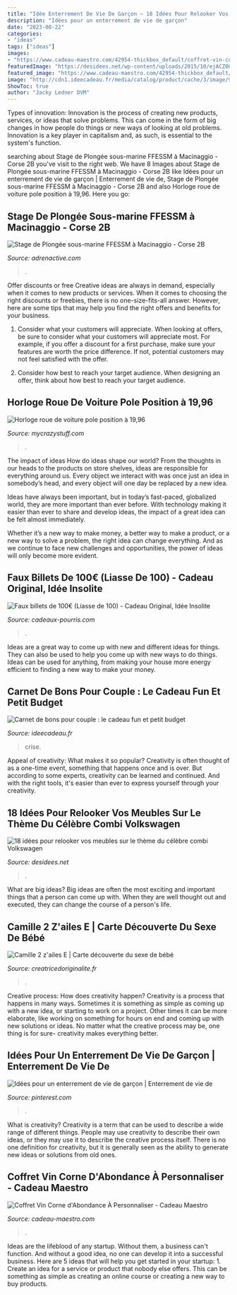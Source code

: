 ```yaml
---
title: "Idée Enterrement De Vie De Garçon ~ 18 Idées Pour Relooker Vos Meubles Sur Le Thème Du Célèbre Combi Volkswagen"
description: "Idées pour un enterrement de vie de garçon"
date: "2023-08-22"
categories:
- "ideas"
tags: ["ideas"]
images:
- "https://www.cadeau-maestro.com/42954-thickbox_default/coffret-vin-corne-dabondance-personnaliser.jpg"
featuredImage: "https://desidees.net/wp-content/uploads/2015/10/ejACZ0Q.jpg"
featured_image: "https://www.cadeau-maestro.com/42954-thickbox_default/coffret-vin-corne-dabondance-personnaliser.jpg"
image: "http://cdn1.ideecadeau.fr/media/catalog/product/cache/3/image/9df78eab33525d08d6e5fb8d27136e95/c/a/carnet-de-bons-pour-les-couples-en-temps-de-crise-ideecadeau-fr_6529-448df20f.jpg"
ShowToc: true
author: "Jacky Ledner DVM"
---
```



Types of innovation:
Innovation is the process of creating new products, services, or ideas that solve problems. This can come in the form of big changes in how people do things or new ways of looking at old problems. Innovation is a key player in capitalism and, as such, is essential to the system's function.

	

		
searching about Stage de Plongée sous-marine FFESSM à Macinaggio - Corse 2B you've visit to the right web. We have 8 Images about Stage de Plongée sous-marine FFESSM à Macinaggio - Corse 2B like Idées pour un enterrement de vie de garçon | Enterrement de vie de, Stage de Plongée sous-marine FFESSM à Macinaggio - Corse 2B and also Horloge roue de voiture pole position à 19,96. Here you go:
		
    
## Stage De Plongée Sous-marine FFESSM à Macinaggio - Corse 2B

<img loading=lazy src="https://img.adrenactive.com/img/2254/800_600/2254-13478-stage-plongee-initiation-800.jpg" onerror="this.onerror=null;this.src='https://tse2.mm.bing.net/th?id=OIP.593tb4PDRd7iS_SCZzOb2gHaFj&amp;pid=15.1';" alt="Stage de Plongée sous-marine FFESSM à Macinaggio - Corse 2B">

_Source: adrenactive.com_

>. 

	

Offer discounts or free
Creative ideas are always in demand, especially when it comes to new products or services. When it comes to choosing the right discounts or freebies, there is no one-size-fits-all answer. However, here are some tips that may help you find the right offers and benefits for your business.
1) Consider what your customers will appreciate. When looking at offers, be sure to consider what your customers will appreciate most. For example, if you offer a discount for a first purchase, make sure your features are worth the price difference. If not, potential customers may not feel satisfied with the offer.

2) Consider how best to reach your target audience. When designing an offer, think about how best to reach your target audience.

    
## Horloge Roue De Voiture Pole Position à 19,96

<img loading=lazy src="https://cdn.mycrazystuff.com/17664-thickbox_default/horloge-roue-de-voiture-pole-position.jpg" onerror="this.onerror=null;this.src='https://tse3.mm.bing.net/th?id=OIP.FAXGjpntrr0NpLvmTftVZwHaHa&amp;pid=15.1';" alt="Horloge roue de voiture pole position à 19,96">

_Source: mycrazystuff.com_

>. 

	

The impact of ideas
How do ideas shape our world?
From the thoughts in our heads to the products on store shelves, ideas are responsible for everything around us. Every object we interact with was once just an idea in somebody’s head, and every object will one day be replaced by a new idea.

Ideas have always been important, but in today’s fast-paced, globalized world, they are more important than ever before. With technology making it easier than ever to share and develop ideas, the impact of a great idea can be felt almost immediately.

Whether it’s a new way to make money, a better way to make a product, or a new way to solve a problem, the right idea can change everything. And as we continue to face new challenges and opportunities, the power of ideas will only become more evident.

    
## Faux Billets De 100€ (Liasse De 100) - Cadeau Original, Idée Insolite

<img loading=lazy src="https://www.cadeaux-pourris.com/wp-content/uploads/2021/01/faux-billet-100-CB-100-recto.jpg" onerror="this.onerror=null;this.src='https://tse4.mm.bing.net/th?id=OIP.t4HGybbCGwHXfibwrk_mZgHaEK&amp;pid=15.1';" alt="Faux billets de 100€ (Liasse de 100) - Cadeau Original, Idée Insolite">

_Source: cadeaux-pourris.com_

>. 

	

Ideas are a great way to come up with new and different ideas for things. They can also be used to help you come up with new ways to do things. Ideas can be used for anything, from making your house more energy efficient to finding a new way to make your money.

    
## Carnet De Bons Pour Couple : Le Cadeau Fun Et Petit Budget

<img loading=lazy src="http://cdn1.ideecadeau.fr/media/catalog/product/cache/3/image/9df78eab33525d08d6e5fb8d27136e95/c/a/carnet-de-bons-pour-les-couples-en-temps-de-crise-ideecadeau-fr_6529-448df20f.jpg" onerror="this.onerror=null;this.src='https://tse4.mm.bing.net/th?id=OIP.9lXNO57bnSchXY4ArdF-qQHaE6&amp;pid=15.1';" alt="Carnet de bons pour couple : le cadeau fun et petit budget">

_Source: ideecadeau.fr_

>crise. 

	

Appeal of creativity: What makes it so popular?
Creativity is often thought of as a one-time event, something that happens once and is over. But according to some experts, creativity can be learned and continued. And with the right tools, it's easier than ever to express yourself through your creativity.

    
## 18 Idées Pour Relooker Vos Meubles Sur Le Thème Du Célèbre Combi Volkswagen

<img loading=lazy src="https://desidees.net/wp-content/uploads/2015/10/ejACZ0Q.jpg" onerror="this.onerror=null;this.src='https://tse3.mm.bing.net/th?id=OIP.DiEZsZqs5JY3FiFyoNbVQgHaJ6&amp;pid=15.1';" alt="18 idées pour relooker vos meubles sur le thème du célèbre combi Volkswagen">

_Source: desidees.net_

>. 

	

What are big ideas?
Big ideas are often the most exciting and important things that a person can come up with. When they are well thought out and executed, they can change the course of a person's life.

    
## Camille 2 Z&#039;ailes E | Carte Découverte Du Sexe De Bébé

<img loading=lazy src="https://creatricedoriginalite.fr/wp-content/uploads/2020/04/carte-decouverte-sexe-bebe-570x708.jpg" onerror="this.onerror=null;this.src='https://tse3.mm.bing.net/th?id=OIP.VuwR0MTJWt_Y6PCvGtS7YwHaJM&amp;pid=15.1';" alt="Camille 2 z&#039;ailes E | Carte découverte du sexe de bébé">

_Source: creatricedoriginalite.fr_

>. 

	

Creative process: How does creativity happen?
Creativity is a process that happens in many ways. Sometimes it is something as simple as coming up with a new idea, or starting to work on a project. Other times it can be more elaborate, like working on something for hours on end and coming up with new solutions or ideas. No matter what the creative process may be, one thing is for sure- creativity makes everything better.

    
## Idées Pour Un Enterrement De Vie De Garçon | Enterrement De Vie De

<img loading=lazy src="https://i.pinimg.com/736x/9c/a5/d5/9ca5d5a06bb10bea60542ae4b3f07b02.jpg" onerror="this.onerror=null;this.src='https://tse2.mm.bing.net/th?id=OIP.KhjpDrR0GxTRhsEG6bFPfQHaFj&amp;pid=15.1';" alt="Idées pour un enterrement de vie de garçon | Enterrement de vie de">

_Source: pinterest.com_

>. 

	

What is creativity?
Creativity is a term that can be used to describe a wide range of different things. People may use creativity to describe their own ideas, or they may use it to describe the creative process itself. There is no one definition for creativity, but it is generally seen as the ability to generate new ideas or solutions from old ones.

    
## Coffret Vin Corne D&#039;Abondance À Personnaliser - Cadeau Maestro

<img loading=lazy src="https://www.cadeau-maestro.com/42954-thickbox_default/coffret-vin-corne-dabondance-personnaliser.jpg" onerror="this.onerror=null;this.src='https://tse2.mm.bing.net/th?id=OIP.GxrsK4gh_oD22tVVA1SKbQHaHa&amp;pid=15.1';" alt="Coffret Vin Corne d&#039;Abondance À Personnaliser - Cadeau Maestro">

_Source: cadeau-maestro.com_

>. 

	

Ideas are the lifeblood of any startup. Without them, a business can't function. And without a good idea, no one can develop it into a successful business. Here are 5 ideas that will help you get started in your startup: 1. Create an idea for a service or product that nobody else offers. This can be something as simple as creating an online course or creating a new way to buy products. 
